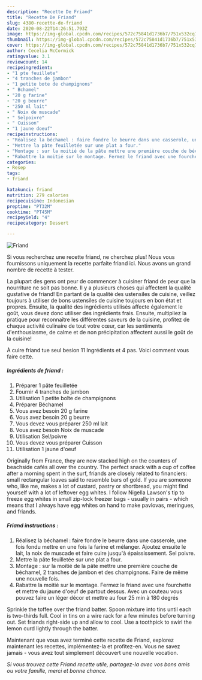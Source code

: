 ```yaml
---
description: "Recette De Friand"
title: "Recette De Friand"
slug: 4380-recette-de-friand
date: 2020-08-22T14:26:51.793Z
image: https://img-global.cpcdn.com/recipes/572c75841d1736b7/751x532cq70/friand-photo-principale-de-la-recette.jpg
thumbnail: https://img-global.cpcdn.com/recipes/572c75841d1736b7/751x532cq70/friand-photo-principale-de-la-recette.jpg
cover: https://img-global.cpcdn.com/recipes/572c75841d1736b7/751x532cq70/friand-photo-principale-de-la-recette.jpg
author: Cecelia McCormick
ratingvalue: 3.1
reviewcount: 14
recipeingredient:
- "1 pte feuillete"
- "4 tranches de jambon"
- "1 petite bote de champignons"
- " Bchamel"
- "20 g farine"
- "20 g beurre"
- "250 ml lait"
- " Noix de muscade"
- " Selpoivre"
- " Cuisson"
- "1 jaune doeuf"
recipeinstructions:
- "Réalisez la béchamel : faire fondre le beurre dans une casserole, une fois fondu mettre en une fois la farine et mélanger. Ajoutez ensuite le lait, la noix de muscade et faire cuire jusqu&#39;à épaississement. Sel poivre."
- "Mettre la pâte feuilletée sur une plat a four."
- "Montage : sur la moitié de la pâte mettre une première couche de béchamel, 2 tranches de jambon et des champignons. Faire de même une nouvelle fois."
- "Rabattre la moitié sur le montage. Fermez le friand avec une fourchette et mettre du jaune d&#39;oeuf de partout dessus. Avec un couteau vous pouvez faire un léger décor et mettre au four 25 min à 180 degrés"
categories:
- Resep
tags:
- friand

katakunci: friand 
nutrition: 279 calories
recipecuisine: Indonesian
preptime: "PT32M"
cooktime: "PT45M"
recipeyield: "4"
recipecategory: Dessert

---
```



![Friand](https://img-global.cpcdn.com/recipes/572c75841d1736b7/751x532cq70/friand-photo-principale-de-la-recette.jpg)

Si vous recherchez une recette friand, ne cherchez plus! Nous vous fournissons uniquement la recette parfaite friand ici. Nous avons un grand nombre de recette à tester.

La plupart des gens ont peur de commencer à cuisiner friand de peur que la nourriture ne soit pas bonne. Il y a plusieurs choses qui affectent la qualité gustative de friand! En partant de la qualité des ustensiles de cuisine, veillez toujours à utiliser de bons ustensiles de cuisine toujours en bon état et propres. Ensuite, la qualité des ingrédients utilisés affecte également le goût, vous devez donc utiliser des ingrédients frais. Ensuite, multipliez la pratique pour reconnaître les différentes saveurs de la cuisine, profitez de chaque activité culinaire de tout votre cœur, car les sentiments d'enthousiasme, de calme et de non précipitation affectent aussi le goût de la cuisine!

<!--inarticleads1-->

À cuire friand tue seul besion 11 Ingrédients et 4 pas. Voici comment vous faire cette.

##### Ingrédients de friand :

1. Préparer 1 pâte feuilletée
1. Fournir 4 tranches de jambon
1. Utilisation 1 petite boîte de champignons
1. Préparer  Béchamel
1. Vous avez besoin 20 g farine
1. Vous avez besoin 20 g beurre
1. Vous devez vous préparer 250 ml lait
1. Vous avez besoin  Noix de muscade
1. Utilisation  Sel/poivre
1. Vous devez vous préparer  Cuisson
1. Utilisation 1 jaune d&#39;oeuf


Originally from France, they are now stacked high on the counters of beachside cafés all over the country. The perfect snack with a cup of coffee after a morning spent in the surf, friands are closely related to financiers: small rectangular loaves said to resemble bars of gold. If you are someone who, like me, makes a lot of custard, pastry or shortbread, you might find yourself with a lot of leftover egg whites. I follow Nigella Lawson&#39;s tip to freeze egg whites in small zip-lock freezer bags - usually in pairs - which means that I always have egg whites on hand to make pavlovas, meringues, and friands. 

<!--inarticleads2-->

##### Friand instructions :

1. Réalisez la béchamel : faire fondre le beurre dans une casserole, une fois fondu mettre en une fois la farine et mélanger. Ajoutez ensuite le lait, la noix de muscade et faire cuire jusqu&#39;à épaississement. Sel poivre.
1. Mettre la pâte feuilletée sur une plat a four.
1. Montage : sur la moitié de la pâte mettre une première couche de béchamel, 2 tranches de jambon et des champignons. Faire de même une nouvelle fois.
1. Rabattre la moitié sur le montage. Fermez le friand avec une fourchette et mettre du jaune d&#39;oeuf de partout dessus. Avec un couteau vous pouvez faire un léger décor et mettre au four 25 min à 180 degrés


Sprinkle the toffee over the friand batter. Spoon mixture into tins until each is two-thirds full. Cool in tins on a wire rack for a few minutes before turning out. Set friands right-side up and allow to cool. Use a toothpick to swirl the lemon curd lightly through the batter. 

<!--inarticleads1-->

<p>
Maintenant que vous avez terminé cette recette de Friand, explorez maintenant les recettes, implémentez-la et profitez-en. Vous ne savez jamais - vous avez tout simplement découvert une nouvelle vocation.
</p>

<p>
<i>Si vous trouvez cette Friand recette utile, partagez-la avec vos bons amis ou votre famille, merci et bonne chance.</i>
</p>
